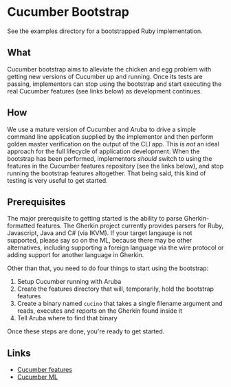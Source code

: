 # Cucumber Bootstrap

See the examples directory for a bootstrapped Ruby implementation.

## What

Cucumber bootstrap aims to alleviate the chicken and egg problem with
getting new versions of Cucumber up and running. Once its tests are
passing, implementors can stop using the bootstrap and start executing
the real Cucumber features (see links below) as development continues.

## How

We use a mature version of Cucumber and Aruba to drive a simple command
line application supplied by the implementor and then perform golden
master verification on the output of the CLI app. This is *not* an ideal
approach for the full lifecycle of application development. When the
bootstrap has been performed, implementors *should* switch to using the
features in the Cucumber features repository (see the links below), and
stop running the bootstrap features altogether. That being said, this
kind of testing is very useful to get started.

## Prerequisites

The major prerequisite to getting started is the ability to parse
Gherkin-formatted features. The Gherkin project currently provides
parsers for Ruby, Javascript, Java and C# (via IKVM). If your target
langauge is not supported, please say so on the ML, because there may be
other alternatives, including supporting a foreign language via the wire
protocol or adding support for another language in Gherkin.

Other than that, you need to do four things to start using the
bootstrap:

1. Setup Cucumber running with Aruba
2. Create the features directory that will, temporarily, hold the
   bootstrap features
3. Create a binary named `cucino` that takes a single filename argument
   and reads, executes and reports on the Gherkin found inside it
4. Tell Aruba where to find that binary

Once these steps are done, you're ready to get started.

## Links

* [Cucumber features](https://github.com/cucumber/cucumber-features)
* [Cucumber ML](https://groups.google.com/forum/#!forum/cukes)
